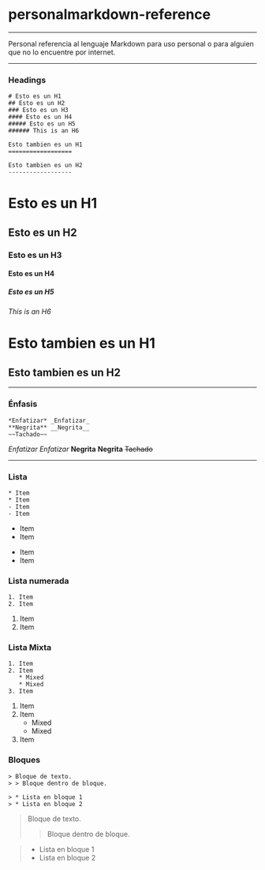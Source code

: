 # personalmarkdown-reference
_______________________________________
Personal referencia al lenguaje Markdown para uso personal o para alguien que no lo encuentre por internet.

_____________________________________
### Headings

```
# Esto es un H1
## Esto es un H2
### Esto es un H3
#### Esto es un H4
##### Esto es un H5
###### This is an H6

Esto tambien es un H1
==================

Esto tambien es un H2
------------------

```
# Esto es un H1
## Esto es un H2
### Esto es un H3
#### Esto es un H4
##### Esto es un H5
###### This is an H6

Esto tambien es un H1
==================

Esto tambien es un H2
------------------

_____________________________________

### Énfasis


```
*Enfatizar* _Enfatizar_
**Negrita** __Negrita__
~~Tachado~~
```

*Enfatizar* _Enfatizar_
**Negrita** __Negrita__
~~Tachado~~

_____________________________________

### Lista

```
* Item
* Item
- Item
- Item
```

* Item
* Item
- Item
- Item

### Lista numerada

```
1. Item
2. Item
```

1. Item
2. Item

### Lista Mixta

```
1. Item
2. Item
   * Mixed
   * Mixed  
3. Item
```

1. Item
2. Item
   * Mixed
   * Mixed  
3. Item

### Bloques

```
> Bloque de texto.
> > Bloque dentro de bloque.

> * Lista en bloque 1 
> * Lista en bloque 2
```

> Bloque de texto.
> > Bloque dentro de bloque.

> * Lista en bloque 1 
> * Lista en bloque 2

### 